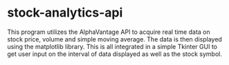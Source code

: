 # stock-analytics-api
This program utilizes the AlphaVantage API to acquire real time data on stock price, volume and simple moving average. 
The data is then displayed using the matplotlib library. 
This is all integrated in a simple Tkinter GUI to get user input on the interval of data displayed as well as the stock symbol.
